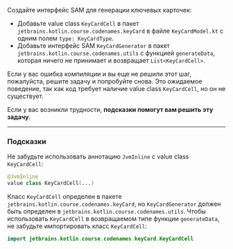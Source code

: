Создайте интерфейс SAM для генерации ключевых карточек:

- Добавьте value class `KeyCardCell` в пакет `jetbrains.kotlin.course.codenames.keyCard` в файле `KeyCardModel.kt` с одним полем `type: KeyCardType`.
- Добавьте интерфейс SAM `KeyCardGenerator` в пакет `jetbrains.kotlin.course.codenames.utils` с функцией `generateData`, которая ничего не принимает и возвращает `List<KeyCardCell>`.

<div class="hint" title="Нажмите здесь, если вы нажали 'Проверить' и нашли ошибку компиляции">

Если у вас ошибка компиляции и вы еще не решили этот шаг, пожалуйста, решите задачу и попробуйте снова. Это ожидаемое поведение, так как код требует наличие value class `KeyCardCell`, но он не существует.
</div>

Если у вас возникли трудности, **подсказки помогут вам решить эту задачу**.

----

### Подсказки

<div class="hint" title="Нажмите здесь, чтобы узнать о аннотации JvmInline для value классов">

Не забудьте использовать аннотацию `JvmInline` с value class `KeyCardCell`:
```kotlin
@JvmInline
value class KeyCardCell(...)
```
</div>

<div class="hint" title="Нажмите здесь, чтобы узнать о импорте классов из другого пакета">

Класс `KeyCardCell` определен в пакете `jetbrains.kotlin.course.codenames.keyCard`, но `KeyCardGenerator` должен быть определен в `jetbrains.kotlin.course.codenames.utils`.
Чтобы использовать `KeyCardCell` в возвращаемом типе функции `generateData`, не забудьте импортировать класс `KeyCardCell`:

```kotlin
import jetbrains.kotlin.course.codenames.keyCard.KeyCardCell
```
</div>